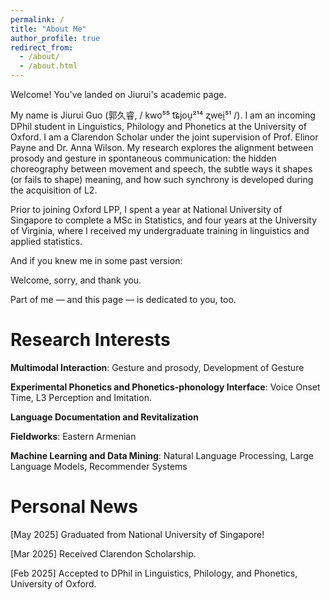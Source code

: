 ```yaml
---
permalink: /
title: "About Me"
author_profile: true
redirect_from: 
  - /about/
  - /about.html
---
```


Welcome! You've landed on Jiurui's academic page.

My name is Jiurui Guo (郭久睿, / kwo⁵⁵ t͡ɕjou̯²¹⁴ ʐwei̯⁵¹ /). I am an incoming DPhil student in Linguistics, Philology and Phonetics at the University of Oxford.
I am a Clarendon Scholar under the joint supervision of Prof. Elinor Payne and Dr. Anna Wilson. My research explores the alignment between prosody and gesture in spontaneous communication: the hidden choreography between movement and speech, the subtle ways it shapes (or fails to shape) meaning, and how such synchrony is developed during the acquisition of L2.

Prior to joining Oxford LPP, I spent a year at National University of Singapore to complete a MSc in Statistics, and four years at the University of Virginia, where I received my undergraduate training in linguistics and applied statistics.

And if you knew me in some past version:

Welcome, sorry, and thank you.

Part of me — and this page — is dedicated to you, too.

Research Interests
======

**Multimodal Interaction**: Gesture and prosody, Development of Gesture

**Experimental Phonetics and Phonetics-phonology Interface**: Voice Onset Time, L3 Perception and Imitation.

**Language Documentation and Revitalization**

**Fieldworks**: Eastern Armenian

**Machine Learning and Data Mining**: Natural Language Processing, Large Language Models, Recommender Systems

Personal News
======

[May 2025] Graduated from National University of Singapore!

[Mar 2025] Received Clarendon Scholarship.

[Feb 2025] Accepted to DPhil in Linguistics, Philology, and Phonetics, University of Oxford.

